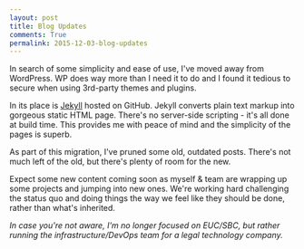 ```yaml
---
layout: post
title: Blog Updates
comments: True
permalink: 2015-12-03-blog-updates
---
```

In search of some simplicity and ease of use, I've moved away from WordPress. WP does way more than I need it to do and I found it tedious to secure when using 3rd-party themes and plugins.

In its place is [Jekyll](http://jekyllrb.com/) hosted on GitHub. Jekyll converts plain text markup into gorgeous static HTML page. There's no server-side scripting - it's all done at build time. This provides me with peace of mind and the simplicity of the pages is superb.

As part of this migration, I've pruned some old, outdated posts. There's not much left of the old, but there's plenty of room for the new.

Expect some new content coming soon as myself & team are wrapping up some projects and jumping into new ones. We're working hard challenging the status quo and doing things the way we feel like they should be done, rather than what's inherited.

_In case you're not aware, I'm no longer focused on EUC/SBC, but rather running the infrastructure/DevOps team for a legal technology company._